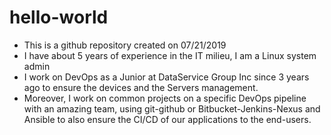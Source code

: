 # hello-world
- This is a github repository created on 07/21/2019
- I have about 5 years of experience in the IT milieu, I am a Linux system admin
- I work on DevOps as a Junior at DataService Group Inc since 3 years ago to ensure the devices and the Servers management.
- Moreover, I work on common projects on a specific DevOps pipeline with an amazing team, using git-github or Bitbucket-Jenkins-Nexus and Ansible to also ensure the CI/CD of our applications to the end-users.
